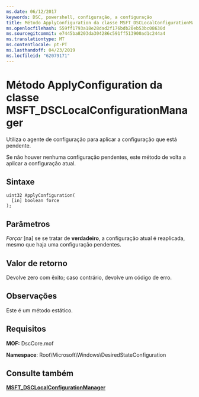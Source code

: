 ```yaml
---
ms.date: 06/12/2017
keywords: DSC, powershell, configuração, a configuração
title: Método ApplyConfiguration da classe MSFT_DSCLocalConfigurationManager
ms.openlocfilehash: 559ff1793a18e28dad2f176bdb20eb53bc08630d
ms.sourcegitcommit: e7445ba8203da304286c591ff513900ad1c244a4
ms.translationtype: MT
ms.contentlocale: pt-PT
ms.lasthandoff: 04/23/2019
ms.locfileid: "62079171"
---
```

# <a name="applyconfiguration-method-of-the-msftdsclocalconfigurationmanager-class"></a>Método ApplyConfiguration da classe MSFT_DSCLocalConfigurationManager

Utiliza o agente de configuração para aplicar a configuração que está pendente.

Se não houver nenhuma configuração pendentes, este método de volta a aplicar a configuração atual.

## <a name="syntax"></a>Sintaxe

```mof
uint32 ApplyConfiguration(
  [in] boolean force
);
```

## <a name="parameters"></a>Parâmetros

*Forçar* \[na\] se se tratar de **verdadeiro**, a configuração atual é reaplicada, mesmo que haja uma configuração pendentes.

## <a name="return-value"></a>Valor de retorno

Devolve zero com êxito; caso contrário, devolve um código de erro.

## <a name="remarks"></a>Observações

Este é um método estático.

## <a name="requirements"></a>Requisitos

**MOF:** DscCore.mof

**Namespace**: Root\Microsoft\Windows\DesiredStateConfiguration

## <a name="see-also"></a>Consulte também

[**MSFT_DSCLocalConfigurationManager**](msft-dsclocalconfigurationmanager.md)